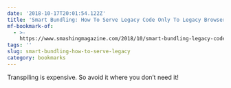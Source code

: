 ```yaml
---
date: '2018-10-17T20:01:54.122Z'
title: 'Smart Bundling: How To Serve Legacy Code Only To Legacy Browsers'
mf-bookmark-of:
  - >-
    https://www.smashingmagazine.com/2018/10/smart-bundling-legacy-code-browsers/
tags: ''
slug: smart-bundling-how-to-serve-legacy
category: bookmarks
---
```

Transpiling is expensive. So avoid it where you don’t need it!
